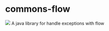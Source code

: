 # commons-flow
[![](https://jitpack.io/v/Singlerr/commons-flow.svg)](https://jitpack.io/#Singlerr/commons-flow)
A java library for handle exceptions with flow


